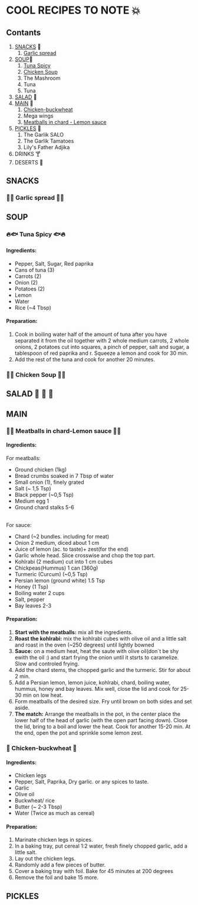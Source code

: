 <link rel="stylesheet" href="style.css">

# COOL RECIPES TO NOTE :boom:

## Contants

1. [SNACKS](#snacks) :rice_cracker:
    1. [Garlic spread](#garlic-spread)
2. [SOUP](#soup):stew:
    1. [Tuna Spicy](#🔥🐟-tuna-spicy-🐟🔥)
    2. [Chicken Soup](#🐥-chicken-soup-🐥)
    3. The Mashroom
    4. Tuna
    5. Tuna
3. [SALAD](#salad) :green_apple:
4. [MAIN](#main) :poultry_leg:
    1. [Chicken-buckwheat](#🍗-chicken-buckwheat-🍗)
    2. Mega wings
    3. [Meatballs in chard - Lemon sauce](#🍋-meatballs-in-chard-lemon-sauce-🍋)
5. [PICKLES](#pickles) :tomato: 
    1. The Garlik SALO
    2. The Garlik Tamatoes
    3. Lily's Father Adjika
6. DRINKS :cocktail: 
7. DESERTS :doughnut:

## SNACKS 

### :garlic::herb: Garlic spread :herb::garlic:

## SOUP 

### :fire::fish: Tuna Spicy :fish::fire:

#### Ingredients:
<div class=container>
 
* Pepper, Salt, Sugar, Red paprika
* Cans of tuna (3)
* Carrots (2)
* Onion  (2) 
* Potatoes (2)  
* Lemon
* Water 
* Rice (~4 Tbsp)
</div>

#### Preparation:

1. Cook in boiling water half of the amount of tuna after you have separated it from the oil together with 2 whole medium carrots, 2 whole onions, 2 potatoes cut into squares, a pinch of pepper, salt and sugar, a tablespoon of red paprika and r. Squeeze a lemon and cook for 30 min.
2. Add the rest of the tuna and cook for another 20 minutes.

### :hatched_chick::stew: Chicken Soup :stew::hatched_chick:

## SALAD :cucumber: :cucumber: :cucumber: 

## MAIN 

### :falafel::lemon: Meatballs in chard-Lemon sauce :lemon::falafel:

#### Ingredients:
<div class=container>
For meatballs:

* Ground chicken (1kg)
* Bread crumbs soaked in 7 Tbsp of water
* Small onion (1), finely grated
* Salt (~ 1,5 Tsp)
* Black pepper (~0,5 Tsp)
* Medium egg 1
* Ground chard stalks 5-6
</div>
<br>
<div class=container>
For sauce:

* Chard (~2 bundles. including for meat)
* Onion 2 medium, diced about 1 cm
* Juice of lemon (ac. to taste)+ zest(for the end)
* Garlic whole head. Slice crosswise and chop the top part.
* Kohlrabi (2 medium) cut into 1 cm cubes
* Chickpeas(Hummus)  1 can (360g)
* Turmeric (Curcum) (~0,5 Tsp)
* Persian lemon (ground white) 1.5 Tsp
* Honey (1 Tsp)
* Boiling water 2 cups
* Salt, pepper
* Bay leaves 2-3
</div>

#### Preparation:
    
1. **Start with the meatballs:** mix all the ingredients.
2. **Roast the kohlrabi:** mix the kohlrabi cubes with olive oil and a little salt and roast in the oven (~250 degrees) until lightly bowned
3. **Sauce:** on a medium heat, heat the saute with olive oil(don`t be shy ewith the oil :) and start frying the onion until it stsrts to caramelize. Slow and controled frying.
4. Add the chard stems, the chopped garlic and the turmeric. Stir for about 2 min.
5. Add a Persian lemon, lemon juice, kohlrabi, chard, boiling water, hummus, honey and bay leaves. Mix well, close the lid and cook for 25-30 min on low heat.
6. Form meatballs of the desired size. Fry until brown on both sides and set aside.
7. **The match:** Arrange the meatballs in the pot, in the center place the lower half of the head of garlic (with the open part facing down). Close the lid, bring to a boil and lower the heat. Cook for another 15-20 min. At the end, open the pot and sprinkle some lemon zest.

###  :poultry_leg: Chicken-buckwheat :poultry_leg:

#### Ingredients:
<div class=container>
 
* Chicken legs
* Pepper,  Salt,  Paprika, Dry garlic. or any spices to taste.
* Garlic
* Olive oil 
* Buckwheat/ rice  
* Butter (~ 2-3 Tbsp)
* Water (Twice as much as cereal)
</div>

#### Preparation:

1. Marinate chicken legs in spices.
2. In a baking tray, put cereal 1:2 water, fresh finely chopped garlic, add a little salt.
3. Lay out the chicken legs.
5. Randomly add a few pieces of butter.
6. Cover a baking tray with foil. Bake for 45 minutes  at 200 degrees
7. Remove the foil and bake 15 more.

## PICKLES 

